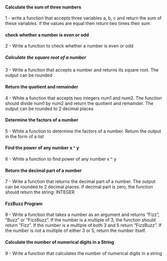 #### Calculate the sum of three numbers
1 - write a function that accepts three variables a, b, c and return the sum of these variables. if the values are equal then return two times their sum.


#### check whether a number is even or odd
2 - Write a function to check whether a number is even or odd


##### Calculate the square root of a number
3 - Write a function that accepts a number and returns its square root. The output can be rounded


#### Return the quotient and remainder
4 - White a function that accepts two integers num1 and num2. The function should divide num1 by num2 and return the quotient and remainder. The output can be rounded to 2 decimal places


#### Determine the factors of a number
5 - White a function to determine the factors of a number. Return the output in the form of a list


#### Find the power of any number x ^ y
6 - White a function to find power of any number x ^ y


#### Return the decimal part of a number
7 - Write a function that returns the decimal part of a number. The output can be rounded to 2 decimal places. if decimal part is zero, the function should return the string: INTEGER


#### FzzBuzz Program
8 - Write a function that takes a number as an argument and returns “Fizz”, “Buzz” or “FizzBuzz”. If the number is a multiple of 3, the function should return ”Fizz”. If the number is a multiple of both 3 and 5 return “FizzBuzz”. If the number is not a multiple of either 3 or 5, return the number itself.

#### Calculate the number of numerical digits in a String
9 - Write a function that calculates the number of numerical digits in a string

